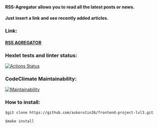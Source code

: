 #### RSS-Agregator allows you to read all the latest posts or news.
#### Just insert a link and see recently added articles.

### Link:
#### [RSS AGREGATOR](https://frontend-project-lvl3-beryl.vercel.app/)

### Hexlet tests and linter status:
[![Actions Status](https://github.com/askorutin26/frontend-project-lvl3/workflows/hexlet-check/badge.svg)](https://github.com/askorutin26/frontend-project-lvl3/actions)

### CodeClimate Maintainability:
[![Maintainability](https://api.codeclimate.com/v1/badges/0dc7ea59a8153b905aec/maintainability)](https://codeclimate.com/github/askorutin26/frontend-project-lvl3/maintainability)

### How to install:
`$git clone https://github.com/askorutin26/frontend-project-lvl3.git`

`$make install`


